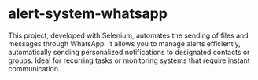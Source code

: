 # alert-system-whatsapp

This project, developed with Selenium, automates the sending of files and messages through WhatsApp. It allows you to manage alerts efficiently, automatically sending personalized notifications to designated contacts or groups. Ideal for recurring tasks or monitoring systems that require instant communication.
